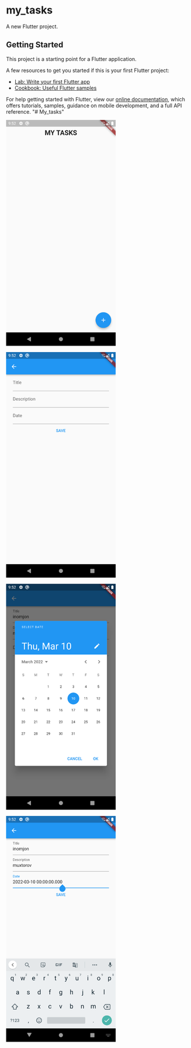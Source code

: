 # my_tasks

A new Flutter project.

## Getting Started

This project is a starting point for a Flutter application.

A few resources to get you started if this is your first Flutter project:

- [Lab: Write your first Flutter app](https://flutter.dev/docs/get-started/codelab)
- [Cookbook: Useful Flutter samples](https://flutter.dev/docs/cookbook)

For help getting started with Flutter, view our
[online documentation](https://flutter.dev/docs), which offers tutorials,
samples, guidance on mobile development, and a full API reference.
"# My_tasks" 
<p align="left">
  <img src="assets/screen_1.png" alt="SR GUI Opening window"
       width="300">
</p>
<p align="left">
  <img src="assets/screen_3.png" alt="SR GUI Opening window"
       width="300">
</p>
<p align="left">
  <img src="assets/screen_4.png" alt="SR GUI Opening window"
       width="300">
</p>
<p align="left">
  <img src="assets/screen_5.png" alt="SR GUI Opening window"
       width="300">
</p>
